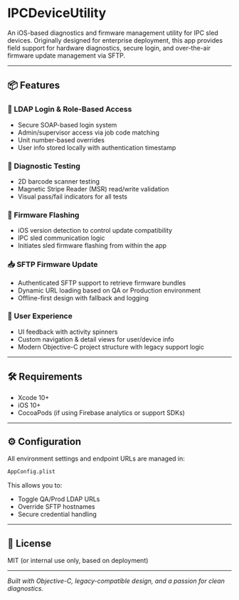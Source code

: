 # IPCDeviceUtility

An iOS-based diagnostics and firmware management utility for IPC sled devices. Originally designed for enterprise deployment, this app provides field support for hardware diagnostics, secure login, and over-the-air firmware update management via SFTP.

---

## 📦 Features

### 🔐 LDAP Login & Role-Based Access
- Secure SOAP-based login system
- Admin/supervisor access via job code matching
- Unit number-based overrides
- User info stored locally with authentication timestamp

### 🧪 Diagnostic Testing
- 2D barcode scanner testing
- Magnetic Stripe Reader (MSR) read/write validation
- Visual pass/fail indicators for all tests

### 🔄 Firmware Flashing
- iOS version detection to control update compatibility
- IPC sled communication logic
- Initiates sled firmware flashing from within the app

### 📥 SFTP Firmware Update
- Authenticated SFTP support to retrieve firmware bundles
- Dynamic URL loading based on QA or Production environment
- Offline-first design with fallback and logging

### 📱 User Experience
- UI feedback with activity spinners
- Custom navigation & detail views for user/device info
- Modern Objective-C project structure with legacy support logic

---

## 🛠 Requirements

- Xcode 10+
- iOS 10+
- CocoaPods (if using Firebase analytics or support SDKs)

---

## ⚙️ Configuration

All environment settings and endpoint URLs are managed in:
```bash
AppConfig.plist
```

This allows you to:
- Toggle QA/Prod LDAP URLs
- Override SFTP hostnames
- Secure credential handling

---

## 🧾 License

MIT (or internal use only, based on deployment)

---

_Built with Objective-C, legacy-compatible design, and a passion for clean diagnostics._
